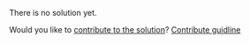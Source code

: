 
There is no solution yet.

Would you like to [contribute to the solution](https://github.com/BFEdev/BFE.dev-solutions/blob/main/quiz/this-4_en.md)? [Contribute guidline](https://github.com/BFEdev/BFE.dev-solutions#how-to-contribute)
